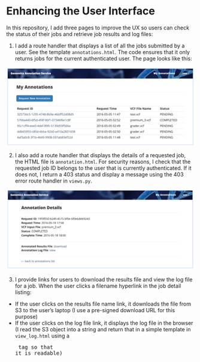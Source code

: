 # Enhancing the User Interface

In this repository, I add three pages to improve the UX so users can check the status of their jobs and retrieve job results and log files:

1. I add a route handler that displays a list of all the jobs submitted by a user. See the template `annotations.html`. The code ensures that it only returns jobs for the current authenticated user. The page looks like this:

![Annotations list](https://github.com/magabrielaa/aws-cloud-computing/blob/main/08-enhancing-UI/annotations-list.jpg)

2. I also add a route handler that displays the details of a requested job, the HTML file is `annotation.html`. For security reasons, I check that the requested job ID belongs to the user that is currently authenticated. If it does not, I return a 403 status and display a message using the 403 error route handler in `views.py`. 

![Annotation details](https://github.com/magabrielaa/aws-cloud-computing/blob/main/08-enhancing-UI/annotation-details.jpg)

3. I provide links for users to download the results file and view the log file for a job. When the user clicks a filename hyperlink in the job detail listing:

- If the user clicks on the results file name link, it downloads the file from S3 to the user’s laptop (I use a pre-signed download URL for this purpose)
- If the user clicks on the log file link, it displays the log file in the browser (I read the S3 object into a string and return that in a simple template in `view_log.html` using a <pre> tag so that it is readable)